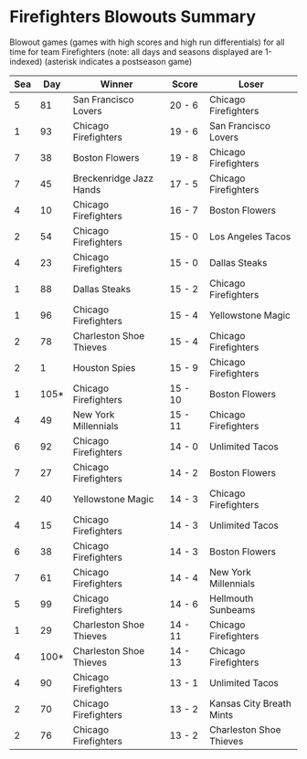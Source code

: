 # Firefighters Blowouts Summary



Blowout games (games with high scores and high run differentials) for all time for team Firefighters (note: all days and seasons displayed are 1-indexed) (asterisk indicates a postseason game)


| Sea | Day | Winner | Score | Loser | 
| ------ |------ |------ |------ |------ |
| 5 | 81 | San Francisco Lovers | 20 - 6 | Chicago Firefighters | 
| 1 | 93 | Chicago Firefighters | 19 - 6 | San Francisco Lovers | 
| 7 | 38 | Boston Flowers | 19 - 8 | Chicago Firefighters | 
| 7 | 45 | Breckenridge Jazz Hands | 17 - 5 | Chicago Firefighters | 
| 4 | 10 | Chicago Firefighters | 16 - 7 | Boston Flowers | 
| 2 | 54 | Chicago Firefighters | 15 - 0 | Los Angeles Tacos | 
| 4 | 23 | Chicago Firefighters | 15 - 0 | Dallas Steaks | 
| 1 | 88 | Dallas Steaks | 15 - 2 | Chicago Firefighters | 
| 1 | 96 | Chicago Firefighters | 15 - 4 | Yellowstone Magic | 
| 2 | 78 | Charleston Shoe Thieves | 15 - 4 | Chicago Firefighters | 
| 2 | 1 | Houston Spies | 15 - 9 | Chicago Firefighters | 
| 1 | 105* | Chicago Firefighters | 15 - 10 | Boston Flowers | 
| 4 | 49 | New York Millennials | 15 - 11 | Chicago Firefighters | 
| 6 | 92 | Chicago Firefighters | 14 - 0 | Unlimited Tacos | 
| 7 | 27 | Chicago Firefighters | 14 - 2 | Boston Flowers | 
| 2 | 40 | Yellowstone Magic | 14 - 3 | Chicago Firefighters | 
| 4 | 15 | Chicago Firefighters | 14 - 3 | Unlimited Tacos | 
| 6 | 38 | Chicago Firefighters | 14 - 3 | Boston Flowers | 
| 7 | 61 | Chicago Firefighters | 14 - 4 | New York Millennials | 
| 5 | 99 | Chicago Firefighters | 14 - 6 | Hellmouth Sunbeams | 
| 1 | 29 | Charleston Shoe Thieves | 14 - 11 | Chicago Firefighters | 
| 4 | 100* | Charleston Shoe Thieves | 14 - 13 | Chicago Firefighters | 
| 4 | 90 | Chicago Firefighters | 13 - 1 | Unlimited Tacos | 
| 2 | 70 | Chicago Firefighters | 13 - 2 | Kansas City Breath Mints | 
| 2 | 76 | Chicago Firefighters | 13 - 2 | Charleston Shoe Thieves | 


